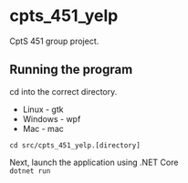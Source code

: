 # cpts_451_yelp
CptS 451 group project.

## Running the program
cd into the correct directory.
- Linux - gtk
- Windows - wpf
- Mac - mac  

```cd src/cpts_451_yelp.[directory]```  

Next, launch the application using .NET Core  
```dotnet run```
